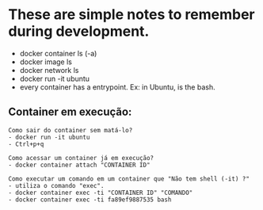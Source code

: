 # These are simple notes to remember during development.

- docker container ls (-a)
- docker image ls
- docker network ls
- docker run -it ubuntu
- every container has a entrypoint. Ex: in Ubuntu, is the bash.

## Container em execução:

    Como sair do container sem matá-lo?
    - docker run -it ubuntu
    - Ctrl+p+q

    Como acessar um container já em execução?
    - docker container attach "CONTAINER ID"

    Como executar um comando em um container que "Não tem shell (-it) ?"
    - utiliza o comando "exec".
    - docker container exec -ti "CONTAINER ID" "COMANDO"
    - docker container exec -ti fa89ef9887535 bash
